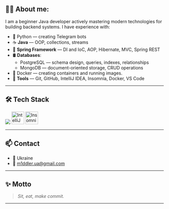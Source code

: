 ## 👨‍💻 About me:

I am a beginner Java developer actively mastering modern technologies for building backend systems. I have experience with:
- 🤖 Python — creating Telegram bots
- ☕ **Java** — OOP, collections, streams  
- 🌱 **Spring Framework** — DI and IoC, AOP, Hibernate, MVC, Spring REST 
- 🛢 **Databases**:
  - PostgreSQL — schema design, queries, indexes, relationships  
  - MongoDB — document-oriented storage, CRUD operations
- 🐳 Docker — creating containers and running images.  
- 🔧 **Tools** — Git, GitHub, IntelliJ IDEA, Insomnia, Docker, VS Code

---

## 🛠 Tech Stack

<p align="left">
  <img src="https://skillicons.dev/icons?i=python,java,spring,postgres,mongodb,github,vscode" />
  <img src="https://upload.wikimedia.org/wikipedia/commons/9/9c/IntelliJ_IDEA_Icon.svg" width="40" alt="IntelliJ IDEA" />
  <img src="https://www.svgrepo.com/show/353904/insomnia.svg" width="40" alt="Insomnia" />
</p>

---

## 📫 Contact

- 📍 Ukraine
- 📧 m1ddler.ua@gmail.com

---

## ✨ Motto

> *Sit, eat, make commit.*

---

